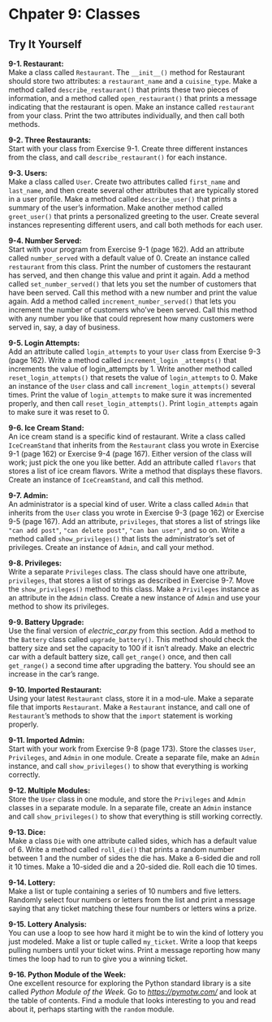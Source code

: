 # Chpater 9: Classes

## Try It Yourself

**9-1. Restaurant:**<br>
Make a class called `Restaurant`. The `__init__()` method for Restaurant should store two attributes: a `restaurant_name` and a `cuisine_type`. Make a method called `describe_restaurant()` that prints these two pieces of information, and a method called `open_restaurant()` that prints a message indicating that the restaurant is open.
Make an instance called `restaurant` from your class. Print the two attributes individually, and then call both methods.

**9-2. Three Restaurants:**<br>
Start with your class from Exercise 9-1. Create three different instances from the class, and call `describe_restaurant()` for each instance.

**9-3. Users:**<br>
Make a class called `User`. Create two attributes called `first_name` and `last_name`, and then create several other attributes that are typically stored in a user profile. Make a method called `describe_user()` that prints a summary of the user’s information. Make another method called `greet_user()` that prints a personalized greeting to the user.
Create several instances representing different users, and call both methods for each user.

**9-4. Number Served:**<br>
Start with your program from Exercise 9-1 (page 162). Add an attribute called `number_served` with a default value of 0. Create an instance called `restaurant` from this class. Print the number of customers the restaurant has served, and then change this value and print it again.
Add a method called `set_number_served()` that lets you set the number of customers that have been served. Call this method with a new number and print the value again.
Add a method called `increment_number_served()` that lets you increment the number of customers who’ve been served. Call this method with any number you like that could represent how many customers were served in, say, a day of business.

**9-5. Login Attempts:**<br>
Add an attribute called `login_attempts` to your `User` class from Exercise 9-3 (page 162). Write a method called `increment_login _attempts()` that increments the value of login_attempts by 1. Write another method called `reset_login_attempts()` that resets the value of `login_attempts` to 0.
Make an instance of the `User` class and call `increment_login_attempts()` several times. Print the value of `login_attempts` to make sure it was incremented properly, and then call `reset_login_attempts()`. Print `login_attempts` again to make sure it was reset to 0.

**9-6. Ice Cream Stand:**<br>
An ice cream stand is a specific kind of restaurant. Write a class called `IceCreamStand` that inherits from the `Restaurant` class you wrote in Exercise 9-1 (page 162) or Exercise 9-4 (page 167). Either version of the class will work; just pick the one you like better. Add an attribute called `flavors` that stores a list of ice cream flavors. Write a method that displays these flavors. Create an instance of `IceCreamStand`, and call this method.

**9-7. Admin:**<br>
An administrator is a special kind of user. Write a class called `Admin` that inherits from the `User` class you wrote in Exercise 9-3 (page 162) or Exercise 9-5 (page 167). Add an attribute, `privileges`, that stores a list of strings like `"can add post"`, `"can delete post"`, `"can ban user"`, and so on. Write a method called `show_privileges()` that lists the administrator’s set of privileges. Create an instance of `Admin`, and call your method.

**9-8. Privileges:**<br>
Write a separate `Privileges` class. The class should have one attribute, `privileges`, that stores a list of strings as described in Exercise 9-7. Move the `show_privileges()` method to this class. Make a `Privileges` instance as an attribute in the `Admin` class. Create a new instance of `Admin` and use your method to show its privileges.

**9-9. Battery Upgrade:**<br>
Use the final version of _electric_car.py_ from this section. Add a method to the `Battery` class called `upgrade_battery()`. This method should check the battery size and set the capacity to 100 if it isn’t already. Make an electric car with a default battery size, call `get_range()` once, and then call `get_range()` a second time after upgrading the battery. You should see an increase in the car’s range.

**9-10. Imported Restaurant:**<br>
Using your latest `Restaurant` class, store it in a mod-ule. Make a separate file that imports `Restaurant`. Make a `Restaurant` instance, and call one of `Restaurant`’s methods to show that the `import` statement is working properly.

**9-11. Imported Admin:**<br>
Start with your work from Exercise 9-8 (page 173). Store the classes `User`, `Privileges`, and `Admin` in one module. Create a separate file, make an `Admin` instance, and call `show_privileges()` to show that everything is working correctly.

**9-12. Multiple Modules:**<br>
Store the `User` class in one module, and store the `Privileges` and `Admin` classes in a separate module. In a separate file, create an `Admin` instance and call `show_privileges()` to show that everything is still working correctly.

**9-13. Dice:**<br>
Make a class `Die` with one attribute called sides, which has a default value of 6. Write a method called `roll_die()` that prints a random number between 1 and the number of sides the die has. Make a 6-sided die and roll it 10 times.
Make a 10-sided die and a 20-sided die. Roll each die 10 times.

**9-14. Lottery:**<br>
Make a list or tuple containing a series of 10 numbers and five letters. Randomly select four numbers or letters from the list and print a message saying that any ticket matching these four numbers or letters wins a prize.

**9-15. Lottery Analysis:**<br>
You can use a loop to see how hard it might be to win the kind of lottery you just modeled. Make a list or tuple called `my_ticket`. Write a loop that keeps pulling numbers until your ticket wins. Print a message reporting how many times the loop had to run to give you a winning ticket.

**9-16. Python Module of the Week:**<br>
One excellent resource for exploring the Python standard library is a site called _Python Module of the Week._ Go to _<https://pymotw.com/>_ and look at the table of contents. Find a module that looks interesting to you and read about it, perhaps starting with the `random` module.
